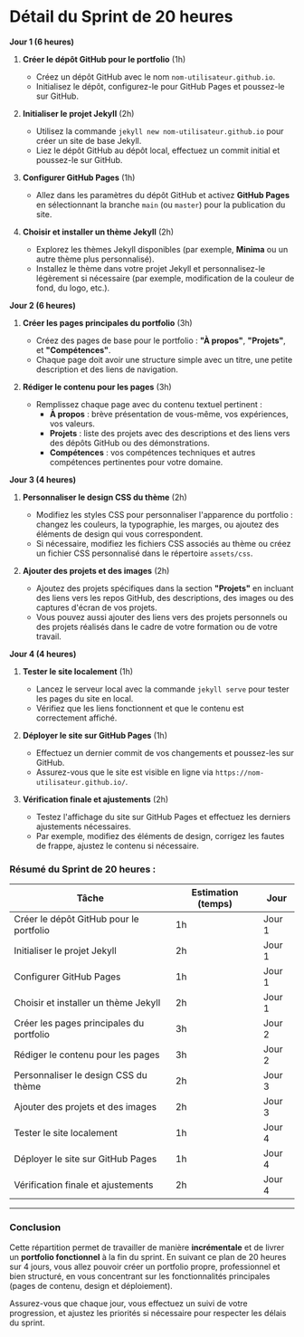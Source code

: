 # **Détail du Sprint de 20 heures**

**Jour 1 (6 heures)**

1. **Créer le dépôt GitHub pour le portfolio** (1h)  
   - Créez un dépôt GitHub avec le nom `nom-utilisateur.github.io`.
   - Initialisez le dépôt, configurez-le pour GitHub Pages et poussez-le sur GitHub.

2. **Initialiser le projet Jekyll** (2h)  
   - Utilisez la commande `jekyll new nom-utilisateur.github.io` pour créer un site de base Jekyll.
   - Liez le dépôt GitHub au dépôt local, effectuez un commit initial et poussez-le sur GitHub.

3. **Configurer GitHub Pages** (1h)  
   - Allez dans les paramètres du dépôt GitHub et activez **GitHub Pages** en sélectionnant la branche `main` (ou `master`) pour la publication du site.

4. **Choisir et installer un thème Jekyll** (2h)  
   - Explorez les thèmes Jekyll disponibles (par exemple, **Minima** ou un autre thème plus personnalisé).
   - Installez le thème dans votre projet Jekyll et personnalisez-le légèrement si nécessaire (par exemple, modification de la couleur de fond, du logo, etc.).

**Jour 2 (6 heures)**

1. **Créer les pages principales du portfolio** (3h)  
   - Créez des pages de base pour le portfolio : **"À propos"**, **"Projets"**, et **"Compétences"**.
   - Chaque page doit avoir une structure simple avec un titre, une petite description et des liens de navigation.

2. **Rédiger le contenu pour les pages** (3h)  
   - Remplissez chaque page avec du contenu textuel pertinent :  
     - **À propos** : brève présentation de vous-même, vos expériences, vos valeurs.
     - **Projets** : liste des projets avec des descriptions et des liens vers des dépôts GitHub ou des démonstrations.
     - **Compétences** : vos compétences techniques et autres compétences pertinentes pour votre domaine.

**Jour 3 (4 heures)**

1. **Personnaliser le design CSS du thème** (2h)  
   - Modifiez les styles CSS pour personnaliser l'apparence du portfolio : changez les couleurs, la typographie, les marges, ou ajoutez des éléments de design qui vous correspondent.
   - Si nécessaire, modifiez les fichiers CSS associés au thème ou créez un fichier CSS personnalisé dans le répertoire `assets/css`.

2. **Ajouter des projets et des images** (2h)  
   - Ajoutez des projets spécifiques dans la section **"Projets"** en incluant des liens vers les repos GitHub, des descriptions, des images ou des captures d'écran de vos projets.
   - Vous pouvez aussi ajouter des liens vers des projets personnels ou des projets réalisés dans le cadre de votre formation ou de votre travail.

**Jour 4 (4 heures)**

1. **Tester le site localement** (1h)  
   - Lancez le serveur local avec la commande `jekyll serve` pour tester les pages du site en local.  
   - Vérifiez que les liens fonctionnent et que le contenu est correctement affiché.

2. **Déployer le site sur GitHub Pages** (1h)  
   - Effectuez un dernier commit de vos changements et poussez-les sur GitHub.  
   - Assurez-vous que le site est visible en ligne via `https://nom-utilisateur.github.io/`.

3. **Vérification finale et ajustements** (2h)  
   - Testez l'affichage du site sur GitHub Pages et effectuez les derniers ajustements nécessaires.
   - Par exemple, modifiez des éléments de design, corrigez les fautes de frappe, ajustez le contenu si nécessaire.

### Résumé du Sprint de 20 heures :

| **Tâche**                                            | **Estimation (temps)** | **Jour**     |
|------------------------------------------------------|------------------------|--------------|
| Créer le dépôt GitHub pour le portfolio              | 1h                     | Jour 1       |
| Initialiser le projet Jekyll                         | 2h                     | Jour 1       |
| Configurer GitHub Pages                              | 1h                     | Jour 1       |
| Choisir et installer un thème Jekyll                 | 2h                     | Jour 1       |
| Créer les pages principales du portfolio             | 3h                     | Jour 2       |
| Rédiger le contenu pour les pages                    | 3h                     | Jour 2       |
| Personnaliser le design CSS du thème                 | 2h                     | Jour 3       |
| Ajouter des projets et des images                    | 2h                     | Jour 3       |
| Tester le site localement                            | 1h                     | Jour 4       |
| Déployer le site sur GitHub Pages                    | 1h                     | Jour 4       |
| Vérification finale et ajustements                   | 2h                     | Jour 4       |

---

### Conclusion

Cette répartition permet de travailler de manière **incrémentale** et de livrer un **portfolio fonctionnel** à la fin du sprint. En suivant ce plan de 20 heures sur 4 jours, vous allez pouvoir créer un portfolio propre, professionnel et bien structuré, en vous concentrant sur les fonctionnalités principales (pages de contenu, design et déploiement).

Assurez-vous que chaque jour, vous effectuez un suivi de votre progression, et ajustez les priorités si nécessaire pour respecter les délais du sprint.
